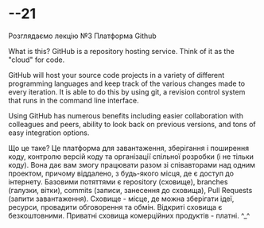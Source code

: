# --21
Розглядаємо лекцію №3
Платформа Github

What is this?
GitHub is a repository hosting service. Think of it as the "cloud" for code. 

GitHub will host your source code projects in a variety of different programming languages and keep track of the various changes made to every iteration. It is able to do this by using git, a revision control system that runs in the command line interface.

Using GitHub has numerous benefits including easier collaboration with colleagues and peers, ability to look back on previous versions, and tons of easy integration options.

Що це таке?
Це платформа для завантаження, зберігання і поширення коду, контролю версій коду та організації спільної розробки (і не тільки коду). Вона дає вам змогу працювати разом зі співавторами над одним проектом, причому віддалено, з будь-якого місця, де є доступ до інтернету.
Базовими потяттями є repository (сховище), branches (галузки, вітки), commits (записи, занесення до сховища), Pull Requests (запити завантаження).
Сховище - місце, де можна зберігати ідеї, ресурси, провадити обговорення та обмін. Відкриті сховища є безкоштовними. Приватні сховища комерційних продуктів - платні.
^_^
